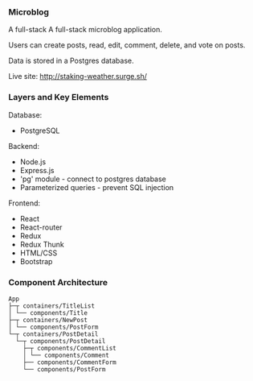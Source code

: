 

### Microblog

A full-stack A full-stack microblog application.

Users can create posts, read, edit, comment, delete, and vote on posts. 

Data is stored in a Postgres database.

Live site: http://staking-weather.surge.sh/

### Layers and Key Elements

Database: 
* PostgreSQL

Backend: 
* Node.js
* Express.js
* 'pg' module - connect to postgres database
* Parameterized queries - prevent SQL injection

Frontend:
* React
* React-router
* Redux
* Redux Thunk
* HTML/CSS
* Bootstrap

### Component Architecture
```
App
├─┬ containers/TitleList
│ └── components/Title
├─┬ containers/NewPost
│ └── components/PostForm
└─┬ containers/PostDetail
  └─┬ components/PostDetail
    ├─┬ components/CommentList
    │ └── components/Comment
    ├── components/CommentForm
    └── components/PostForm

```